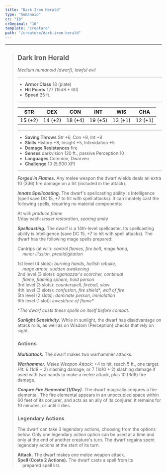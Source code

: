 ```yaml
---
title: "Dark Iron Herald"
type: "humanoid"
cr: "10"
crDecimal: "10"
template: "creature"
path: "/creature/dark-iron-herald"
---
```


___
>
> ## Dark Iron Herald
>*Medium humanoid (dwarf), lawful evil*
> ___
>
> - **Armor Class** 18 (plate)
> - **Hit Points** 127 (15d8 + 60)
> - **Speed** 25 ft.
>___
>
>|STR|DEX|CON|INT|WIS|CHA|
>|:---:|:---:|:---:|:---:|:---:|:---:|
>|15 (+2)|14 (+2)|18 (+4)|19 (+5)|13 (+1)|12 (+1)|
>___
>
> - **Saving Throws** Str +6, Con +8, Int +8
> - **Skills** History +8, Insight +5, Intimidation +5
> - **Damage Resistances** fire
> - **Senses** darkvision 120 ft., passive Perception 10
> - **Languages** Common, Dwarven
> - **Challenge** 10 (5,900 XP)
> ___
>
> ***Forged in Flames.*** Any melee weapon the dwarf wields deals an extra 10 (3d6) fire damage on a hit (included in the attack).
>
> ***Innate Spellcasting.*** The dwarf's spellcasting ability is Intelligence (spell save DC 15, +7 to hit with spell attacks). It can innately cast the following spells, requiring no material components:
>
> At will: *produce flame*
> <br> 1/day each: *lesser restoration, searing smite*
>
> ***Spellcasting.*** The dwarf is a 14th-level spellcaster. Its spellcasting ability is Intelligence (save DC 15, +7 to hit with spell attacks). The dwarf has the following mage spells prepared:
>
> Cantrips (at will): *control flames, fire bolt, mage hand, <br>&nbsp;&nbsp;&nbsp; minor illusion, prestidigitation*
>
> 1st level (4 slots): *burning hands, hellish rebuke, <br>&nbsp;&nbsp;&nbsp; mage armor, sudden awakening*
> <br> 2nd level (3 slots): *aganazzar's scorcher, continual <br>&nbsp;&nbsp;&nbsp; flame, flaming sphere, hold person*
> <br> 3rd level (3 slots): *counterspell, fireball, slow*
> <br> 4th level (3 slots): *confusion, fire shield**, *wall of fire*
> <br> 5th level (2 slots): *dominate person, immolation*
> <br> 6th level (1 slot): *investiture of flame**
>
> **The dwarf casts these spells on itself before combat.*
>
> ***Sunlight Sensitivity.*** While in sunlight, the dwarf has disadvantage on attack rolls, as well as on Wisdom (Perception) checks that rely on sight.
>
> ### Actions
> ***Multiattack.*** The dwarf makes two warhammer attacks.
>
> ***Warhammer.*** *Melee Weapon Attack:* +4 to hit, reach 5 ft., one target. *Hit:* 6 (1d8 + 2) slashing damage, or 7 (1d10 + 2) slashing damage if used with two hands to make a melee attack, plus 10 (3d6) fire damage.
>
> ***Conjure Fire Elemental (1/Day).*** The dwarf magically conjures a fire elemental. The fire elemental appears in an unoccupied space within 60 feet of its conjurer, and acts as an ally of its conjurer. It remains for 10 minutes, or until it dies.
>
> ### Legendary Actions
> The dwarf can take 3 legendary actions, choosing from the options below. Only one legendary action option can be used at a time and only at the end of another creature's turn. The dwarf regains spent legendary actions at the start of its turn.
>
> **Attack.** The dwarf makes one melee weapon attack.
> <br> **Spell (Costs 2 Actions).** The dwarf casts a spell from its <br>&nbsp;&nbsp;&nbsp; prepared spell list.
